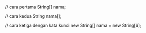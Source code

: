 // cara pertama
String[] nama;

// cara kedua
String nama[];

// cara ketiga dengan kata kunci new
String[] nama = new String[6];

